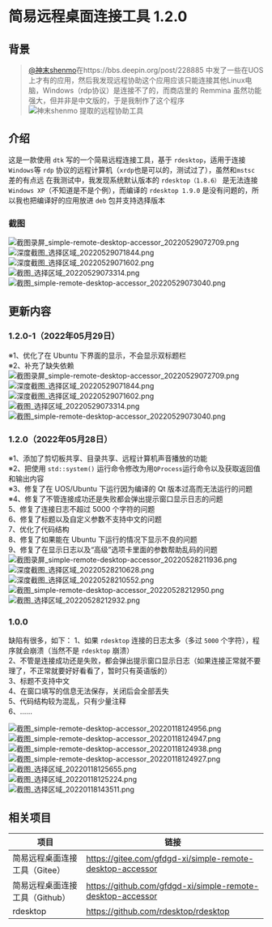 # 简易远程桌面连接工具 1.2.0
## 背景

> [@神末shenmo](https://bbs.deepin.org/user/279750)在https://bbs.deepin.org/post/228885 中发了一些在UOS上才有的应用，然后我发现远程协助这个应用应该只能连接其他Linux电脑，Windows（rdp协议）是连接不了的，而商店里的 Remmina 虽然功能强大，但并非是中文版的，于是我制作了这个程序
> ![神末shenmo 提取的远程协助工具](https://storage.deepin.org/thread/202112071502382593_%E5%9B%BE%E7%89%87.png)

## 介绍

这是一款使用 `dtk` 写的一个简易远程连接工具，基于 `rdesktop`，适用于连接`Windows`等 `rdp` 协议的远程计算机（`xrdp`也是可以的，测试过了），虽然和`mstsc` 差的有点远
在我测试中，我发现系统默认版本的 `rdesktop（1.8.6）` 是无法连接 `Windows XP`（不知道是不是个例），而编译的 `rdesktop 1.9.0` 是没有问题的，所以我也把编译好的应用放进 `deb` 包并支持选择版本
  
### 截图
![截图录屏_simple-remote-desktop-accessor_20220529072709.png](https://storage.deepin.org/thread/202205290736044793_截图录屏_simple-remote-desktop-accessor_20220529072709.png)
![深度截图_选择区域_20220529071844.png](https://storage.deepin.org/thread/202205290736041866_深度截图_选择区域_20220529071844.png)
![深度截图_选择区域_20220529071602.png](https://storage.deepin.org/thread/202205290736049721_深度截图_选择区域_20220529071602.png)
![截图_选择区域_20220529073314.png](https://storage.deepin.org/thread/202205290736264141_截图_选择区域_20220529073314.png)
![截图_simple-remote-desktop-accessor_20220529073040.png](https://storage.deepin.org/thread/202205290736263677_截图_simple-remote-desktop-accessor_20220529073040.png)

## 更新内容
### 1.2.0-1（2022年05月29日）
※1、优化了在 Ubuntu 下界面的显示，不会显示双标题栏  
※2、补充了缺失依赖  
![截图录屏_simple-remote-desktop-accessor_20220529072709.png](https://storage.deepin.org/thread/202205290736044793_截图录屏_simple-remote-desktop-accessor_20220529072709.png)
![深度截图_选择区域_20220529071844.png](https://storage.deepin.org/thread/202205290736041866_深度截图_选择区域_20220529071844.png)
![深度截图_选择区域_20220529071602.png](https://storage.deepin.org/thread/202205290736049721_深度截图_选择区域_20220529071602.png)
![截图_选择区域_20220529073314.png](https://storage.deepin.org/thread/202205290736264141_截图_选择区域_20220529073314.png)
![截图_simple-remote-desktop-accessor_20220529073040.png](https://storage.deepin.org/thread/202205290736263677_截图_simple-remote-desktop-accessor_20220529073040.png)
### 1.2.0（2022年05月28日）
※1、添加了剪切板共享、目录共享、远程计算机声音播放的功能  
※2、把使用 `std::system()` 运行命令修改为用`QProcess`运行命令以及获取返回值和输出内容  
※3、修复了在 UOS/Ubuntu 下运行因为编译的 Qt 版本过高而无法运行的问题  
※4、修复了不管连接成功还是失败都会弹出提示窗口显示日志的问题  
5、修复了连接日志不超过 5000 个字符的问题  
6、修复了标题以及自定义参数不支持中文的问题  
7、优化了代码结构  
8、修复了如果能在 Ubuntu 下运行的情况下显示不良的问题   
9、修复了在显示日志以及“高级”选项卡里面的参数帮助乱码的问题
![截图录屏_simple-remote-desktop-accessor_20220528211936.png](https://storage.deepin.org/thread/202205282130114462_截图录屏_simple-remote-desktop-accessor_20220528211936.png)
![深度截图_选择区域_20220528210628.png](https://storage.deepin.org/thread/202205282130109227_深度截图_选择区域_20220528210628.png)
![深度截图_选择区域_20220528210552.png](https://storage.deepin.org/thread/202205282130108296_深度截图_选择区域_20220528210552.png)
![截图_simple-remote-desktop-accessor_20220528212950.png](https://storage.deepin.org/thread/202205282130264494_截图_simple-remote-desktop-accessor_20220528212950.png)
![截图_选择区域_20220528212932.png](https://storage.deepin.org/thread/202205282130265167_截图_选择区域_20220528212932.png)
### 1.0.0
缺陷有很多，如下：
1、如果 `rdesktop` 连接的日志太多（多过 `5000` 个字符），程序就会崩溃（当然不是 `rdesktop` 崩溃）  
2、不管是连接成功还是失败，都会弹出提示窗口显示日志（如果连接正常就不要理了，不正常就要好好看看了，暂时只有英语版的）  
3、标题不支持中文  
4、在窗口填写的信息无法保存，关闭后会全部丢失  
5、代码结构较为混乱，只有少量注释  
6、……  

![截图_simple-remote-desktop-accessor_20220118124956.png](https://storage.deepin.org/thread/202201181412141466_截图_simple-remote-desktop-accessor_20220118124956.png)
![截图_simple-remote-desktop-accessor_20220118124947.png](https://storage.deepin.org/thread/202201181412131509_截图_simple-remote-desktop-accessor_20220118124947.png)
![截图_simple-remote-desktop-accessor_20220118124938.png](https://storage.deepin.org/thread/202201181412127276_截图_simple-remote-desktop-accessor_20220118124938.png)
![截图_simple-remote-desktop-accessor_20220118124927.png](https://storage.deepin.org/thread/202201181412124405_截图_simple-remote-desktop-accessor_20220118124927.png)
![截图_选择区域_20220118125655.png](https://storage.deepin.org/thread/202201181412102120_截图_选择区域_20220118125655.png)
![截图_选择区域_20220118125224.png](https://storage.deepin.org/thread/202201181412088240_截图_选择区域_20220118125224.png)
![截图_选择区域_20220118143511.png](https://storage.deepin.org/thread/202201181436064267_截图_选择区域_20220118143511.png)

## 相关项目
|项目|链接|
|-|-|
| 简易远程桌面连接工具（Gitee） | https://gitee.com/gfdgd-xi/simple-remote-desktop-accessor |
| 简易远程桌面连接工具（Github） | https://github.com/gfdgd-xi/simple-remote-desktop-accessor |
| rdesktop | https://github.com/rdesktop/rdesktop |
